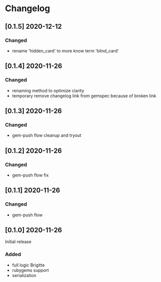 # Changelog

## [0.1.5] 2020-12-12

### Changed

- rename 'hidden_card' to more know term 'blind_card'

## [0.1.4] 2020-11-26

 ### Changed

 - renaming method to optimize clarity
 - temporary remove changelog link from gemspec because of broken link

## [0.1.3] 2020-11-26

 ### Changed

 - gem-push flow cleanup and tryout

## [0.1.2] 2020-11-26

### Changed

- gem-push flow fix

## [0.1.1] 2020-11-26

### Changed

- gem-push flow

## [0.1.0] 2020-11-26

Initial release

### Added

- full logic Brigitte
- rubygems support
- serialization
